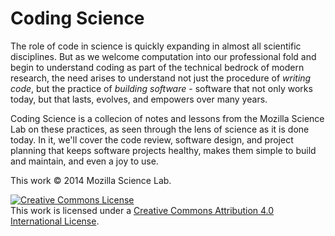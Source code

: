 Coding Science
==============

The role of code in science is quickly expanding in almost all scientific disciplines. But as we welcome computation into our professional fold and begin to understand coding as part of the technical bedrock of modern research, the need arises to understand not just the procedure of *writing code*, but the practice of *building software* - software that not only works today, but that lasts, evolves, and empowers over many years.

Coding Science is a collecion of notes and lessons from the Mozilla Science Lab on these practices, as seen through the lens of science as it is done today. In it, we'll cover the code review, software design, and project planning that keeps software projects healthy, makes them simple to build and maintain, and even a joy to use.

This work &copy; 2014 Mozilla Science Lab.

<a rel="license" href="http://creativecommons.org/licenses/by/4.0/"><img alt="Creative Commons License" style="border-width:0" src="https://i.creativecommons.org/l/by/4.0/88x31.png" /></a><br />This work is licensed under a <a rel="license" href="http://creativecommons.org/licenses/by/4.0/">Creative Commons Attribution 4.0 International License</a>.
